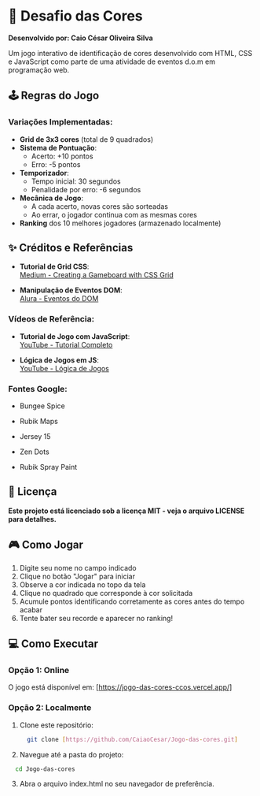 # 🎨 Desafio das Cores

**Desenvolvido por: Caio César Oliveira Silva** 

Um jogo interativo de identificação de cores desenvolvido com HTML, CSS e JavaScript como parte de uma atividade de eventos d.o.m em programação web.

## 🕹️ Regras do Jogo

### Variações Implementadas:
- **Grid de 3x3 cores** (total de 9 quadrados)
- **Sistema de Pontuação**:
  - Acerto: +10 pontos
  - Erro: -5 pontos
- **Temporizador**:
  - Tempo inicial: 30 segundos
  - Penalidade por erro: -6 segundos
- **Mecânica de Jogo**:
  - A cada acerto, novas cores são sorteadas
  - Ao errar, o jogador continua com as mesmas cores
- **Ranking** dos 10 melhores jogadores (armazenado localmente)

## ✨ Créditos e Referências

- **Tutorial de Grid CSS**:  
  [Medium - Creating a Gameboard with CSS Grid](https://medium.com/@thewebdevg/creating-a-gameboard-with-css-grid-47da8ac25078)

- **Manipulação de Eventos DOM**:  
  [Alura - Eventos do DOM](https://www.alura.com.br/artigos/eventos-do-dom)

### Vídeos de Referência:

- **Tutorial de Jogo com JavaScript**:  
  [YouTube - Tutorial Completo](https://youtu.be/DcN49TD7it0?si=8BM7PxFTXcCysXKj)

- **Lógica de Jogos em JS**:  
  [YouTube - Lógica de Jogos](https://youtu.be/4vCBmu3z5FY?si=HrO-HrLgXaxPapKh)

### Fontes Google:

- Bungee Spice

- Rubik Maps

- Jersey 15

- Zen Dots

- Rubik Spray Paint

## 📜 Licença
**Este projeto está licenciado sob a licença MIT - veja o arquivo LICENSE para detalhes.**

## 🎮 Como Jogar

1. Digite seu nome no campo indicado
2. Clique no botão "Jogar" para iniciar
3. Observe a cor indicada no topo da tela
4. Clique no quadrado que corresponde à cor solicitada
5. Acumule pontos identificando corretamente as cores antes do tempo acabar
6. Tente bater seu recorde e aparecer no ranking!

## 💻 Como Executar

### Opção 1: Online
O jogo está disponível em: [https://jogo-das-cores-ccos.vercel.app/]

### Opção 2: Localmente
1. Clone este repositório:
   ```bash
     git clone [https://github.com/CaiaoCesar/Jogo-das-cores.git]
   ```
2. Navegue até a pasta do projeto:
  ```bash
    cd Jogo-das-cores
  ```
3. Abra o arquivo index.html no seu navegador de preferência.


